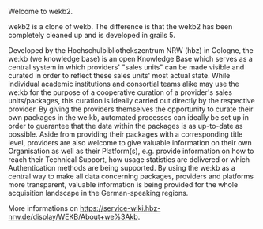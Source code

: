 
Welcome to wekb2. 

wekb2 is a clone of wekb. The difference is that the wekb2 has been completely cleaned up and is developed in grails 5.

Developed by the Hochschulbibliothekszentrum NRW (hbz) in Cologne, the we:kb (we knowledge base) is an open Knowledge Base which serves as a central system in which providers' "sales units" can be made visible and curated in order to reflect these sales units' most actual state. While individual academic institutions and consortial teams alike may use the we:kb for the purpose of a cooperative curation of a provider's sales units/packages, this curation is ideally carried out directly by the respective provider. By giving the providers themselves the opportunity to curate their own packages in the we:kb, automated processes can ideally be set up in order to guarantee that the data within the packages is as up-to-date as possible. Aside from providing their packages with a corresponding title level, providers are also welcome to give valuable information on their own Organisation as well as their Platform(s), e.g. provide information on how to reach their Technical Support, how usage statistics are delivered or which Authentication methods are being supported. By using the we:kb as a central way to make all data concerning packages, providers and platforms more transparent, valuable information is being provided for the whole acquisition landscape in the German-speaking regions.

More informations on https://service-wiki.hbz-nrw.de/display/WEKB/About+we%3Akb.
